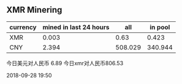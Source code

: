 ## XMR Minering

|currency|mined in last 24 hours|all|in pool|
|---|---|---|---|
|XMR|0.003|0.63|0.423|
|CNY|2.394|508.029|340.944|

今日美元对人民币 6.89	今日xmr对人民币806.53


2018-09-28 19:50